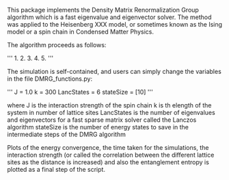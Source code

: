This package implements the Density Matrix Renormalization Group algorithm which is a fast eigenvalue and eigenvector solver. The method was applied to the Heisenberg XXX model, or sometimes known as the Ising model or a spin chain in Condensed Matter Physics.

The algorithm proceeds as follows:

'''
  1.
  2.
  3.
  4.
  5.
'''

The simulation is self-contained, and users can simply change the variables in the file DMRG_functions.py:

'''
J = 1.0
k = 300
LancStates = 6
stateSize = [10] 
'''

where J is the interaction strength of the spin chain
k is th elength of the system in number of lattice sites
LancStates is the number of eigenvalues and eigenvectors for a fast sparse matrix solver called the Lanczos algorithm
stateSize is the number of energy states to save in the intermediate steps of the DMRG algorithm

Plots of the energy convergence, the time taken for the simulations, the interaction strength (or called the correlation between the different lattice sites as the distance is increased) and also the entanglement entropy is plotted as a final step of the script.
